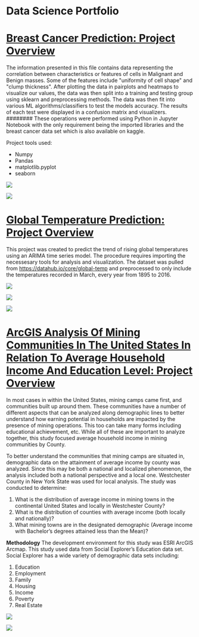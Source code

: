 # Data Science Portfolio

# [Breast Cancer Prediction: Project Overview](https://github.com/MunirYousef/Breast_Cancer_Predictor/blob/gh-pages/Breast_Cancer_Predictor.ipynb)
The information presented in this file contains data representing the correlation between characteristics or features of cells in Malignant and Benign masses. Some of the features include "uniformity of cell shape" and "clump thickness". 
After plotting the data in pairplots and heatmaps to visualize our values, the data was then split into a training and testing group using sklearn and preprocessing methods. 
The data was then fit into various ML algorithms/classifiers to test the models accuracy. The results of each test were displayed in a confusion matrix and visualizers. 
######## These operations were performed using Python in Jupyter Notebook with the only requirement being the imported libraries and the breast cancer data set which is also available on kaggle.

Project tools used:
-	Numpy
-	Pandas
-	matplotlib.pyplot
-	seaborn
<p align="center">
  
![](/images/heatmap2.png)
</p>

![](/images/heat_map_1.png)

# [Global Temperature Prediction: Project Overview](https://github.com/MunirYousef/Global_Temp/blob/master/Global_Temp_TS.ipynb)
This project was created to predict the trend of rising global temperatures using an ARIMA time series model. 
The procedure requires importing the necessesary tools for analysis and visualization. 
The dataset was pulled from https://datahub.io/core/global-temp and preprocessed to only include the temperatures recorded in March, every year from 1895 to 2016.

![](/images/moving_average_log_scale.png)

![](/images/rolling_mean_standard_dev.png)

![](/images/prediction_analysis.png)

# [ArcGIS Analysis Of Mining Communities In The United States In Relation To Average Household Income And Education Level: Project Overview](https://github.com/MunirYousef/ArcGIS/blob/master/yousef-%20ArcGIS%20Final%20Part3.docx)

In most cases in within the United States, mining camps came first, and communities built up around them. These communities have a number of different aspects that can be analyzed along demographic lines to better understand how earning potential in households are impacted by the presence of mining operations. This too can take many forms including educational achievement, etc.  While all of these are important to analyze together, this study focused average household income in mining communities by County.  

To better understand the communities that mining camps are situated in, demographic data on the attainment of average income by county was analyzed.  Since this may be both a national and localized phenomenon, the analysis included both a national perspective and a local one.  Westchester County in New York State was used for local analysis. The study was conducted to determine:
1.	What is the distribution of average income in mining towns in the continental United States and locally in Westchester County?
2.	What is the distribution of counties with average income (both locally and nationally)?
3.	What mining towns are in the designated demographic (Average income with Bachelor’s degrees attained less than the Mean)?

**Methodology**
The development environment for this study was ESRI ArcGIS Arcmap.
This study used data from Social Explorer’s Education data set. Social Explorer has a wide variety of demographic data sets including:
1.	Education
2.	Employment
3.	Family
4.	Housing
5.	Income
6.	Poverty
7.	Real Estate

![](/images/map2.jpg)

![](/images/map3.jpg)



